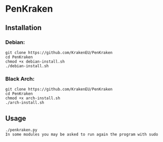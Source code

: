 # PenKraken

## Installation

### Debian:

```
git clone https://github.com/KrakenEU/PenKraken
cd PenKraken
chmod +x debian-install.sh
./debian-install.sh
```

### Black Arch:

```
git clone https://github.com/KrakenEU/PenKraken
cd PenKraken
chmod +x arch-install.sh
./arch-install.sh
```

## Usage

```
./penkraken.py
In some modules you may be asked to run again the program with sudo
```

